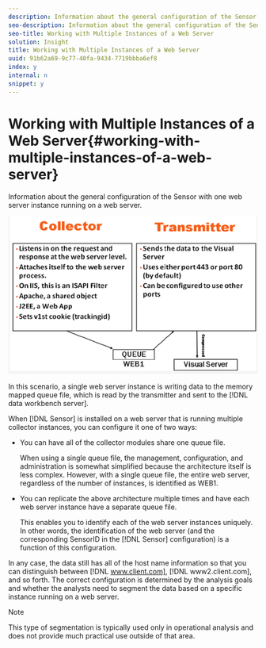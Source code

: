 ```yaml
---
description: Information about the general configuration of the Sensor with one web server instance running on a web server.
seo-description: Information about the general configuration of the Sensor with one web server instance running on a web server.
seo-title: Working with Multiple Instances of a Web Server
solution: Insight
title: Working with Multiple Instances of a Web Server
uuid: 91b62a69-9c77-40fa-9434-7719bbba6ef8
index: y
internal: n
snippet: y
---
```


# Working with Multiple Instances of a Web Server{#working-with-multiple-instances-of-a-web-server}

Information about the general configuration of the Sensor with one web server instance running on a web server.

 ![](assets/web_inst.png)

In this scenario, a single web server instance is writing data to the memory mapped queue file, which is read by the transmitter and sent to the [!DNL data workbench server].

When [!DNL Sensor] is installed on a web server that is running multiple collector instances, you can configure it one of two ways:

* You can have all of the collector modules share one queue file.

  When using a single queue file, the management, configuration, and administration is somewhat simplified because the architecture itself is less complex. However, with a single queue file, the entire web server, regardless of the number of instances, is identified as WEB1. 

* You can replicate the above architecture multiple times and have each web server instance have a separate queue file.

  This enables you to identify each of the web server instances uniquely. In other words, the identification of the web server (and the corresponding SensorID in the [!DNL Sensor] configuration) is a function of this configuration.

In any case, the data still has all of the host name information so that you can distinguish between [!DNL www.client.com], [!DNL www2.client.com], and so forth. The correct configuration is determined by the analysis goals and whether the analysts need to segment the data based on a specific instance running on a web server.

>[!NOTE]
>
>This type of segmentation is typically used only in operational analysis and does not provide much practical use outside of that area.

